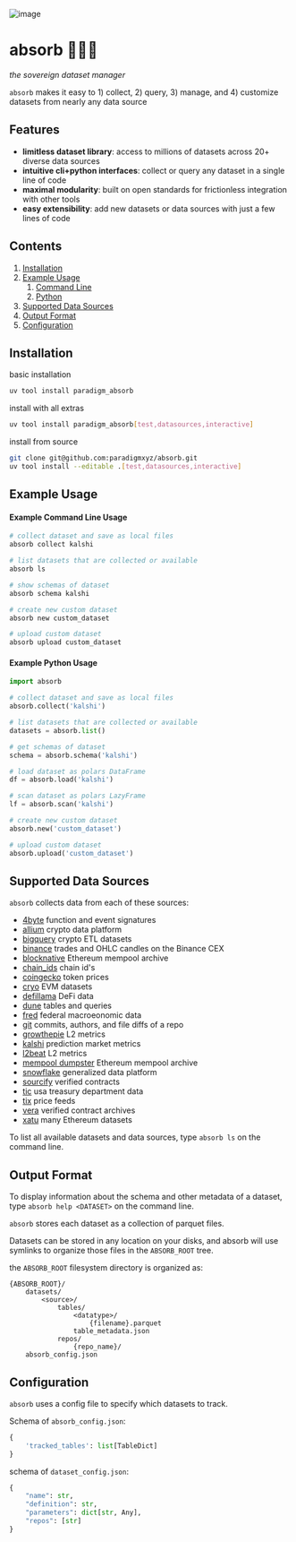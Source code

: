 ![image](https://github.com/user-attachments/assets/7323b83e-fc5b-496c-b67b-bad6a188873b)

# absorb 🧽🫧🫧

*the sovereign dataset manager*

`absorb` makes it easy to 1) collect, 2) query, 3) manage, and 4) customize datasets from nearly any data source

## Features
- **limitless dataset library**: access to millions of datasets across 20+ diverse data sources
- **intuitive cli+python interfaces**: collect or query any dataset in a single line of code
- **maximal modularity**: built on open standards for frictionless integration with other tools
- **easy extensibility**: add new datasets or data sources with just a few lines of code

## Contents
1. [Installation](#installation)
2. [Example Usage](#example-usage)
    1. [Command Line](#example-command-line-usage)
    2. [Python](#example-python-usage)
3. [Supported Data Sources](#supported-data-sources)
4. [Output Format](#output-format)
5. [Configuration](#configuration)


## Installation

basic installation
```bash
uv tool install paradigm_absorb
```

install with all extras
```bash
uv tool install paradigm_absorb[test,datasources,interactive]
```

install from source
```bash
git clone git@github.com:paradigmxyz/absorb.git
uv tool install --editable .[test,datasources,interactive]
```


## Example Usage

#### Example Command Line Usage

```bash
# collect dataset and save as local files
absorb collect kalshi

# list datasets that are collected or available
absorb ls

# show schemas of dataset
absorb schema kalshi

# create new custom dataset
absorb new custom_dataset

# upload custom dataset
absorb upload custom_dataset
```

#### Example Python Usage

```python
import absorb

# collect dataset and save as local files
absorb.collect('kalshi')

# list datasets that are collected or available
datasets = absorb.list()

# get schemas of dataset
schema = absorb.schema('kalshi')

# load dataset as polars DataFrame
df = absorb.load('kalshi')

# scan dataset as polars LazyFrame
lf = absorb.scan('kalshi')

# create new custom dataset
absorb.new('custom_dataset')

# upload custom dataset
absorb.upload('custom_dataset')
```


## Supported Data Sources

`absorb` collects data from each of these sources:

- [4byte](https://www.4byte.directory) function and event signatures
- [allium](https://www.allium.so) crypto data platform
- [bigquery](https://cloud.google.com/blockchain-analytics/docs/supported-datasets) crypto ETL datasets
- [binance](https://data.binance.vision) trades and OHLC candles on the Binance CEX
- [blocknative](https://docs.blocknative.com/data-archive/mempool-archive) Ethereum mempool archive
- [chain_ids](https://github.com/ethereum-lists/chains) chain id's
- [coingecko](https://www.coingecko.com/) token prices
- [cryo](https://github.com/paradigmxyz/cryo) EVM datasets
- [defillama](https://defillama.com) DeFi data
- [dune](https://dune.com) tables and queries
- [fred](https://fred.stlouisfed.org) federal macroeonomic data
- [git](https://git-scm.com) commits, authors, and file diffs of a repo
- [growthepie](https://www.growthepie.xyz) L2 metrics
- [kalshi](https://kalshi.com) prediction market metrics
- [l2beat](https://l2beat.com) L2 metrics
- [mempool dumpster](https://mempool-dumpster.flashbots.net) Ethereum mempool archive
- [snowflake](https://www.snowflake.com/) generalized data platform
- [sourcify](https://sourcify.dev) verified contracts
- [tic](https://ticdata.treasury.gov) usa treasury department data
- [tix](https://github.com/paradigmxyz/tix) price feeds
- [vera](https://verifieralliance.org) verified contract archives
- [xatu](https://github.com/ethpandaops/xatu-data) many Ethereum datasets

To list all available datasets and data sources, type `absorb ls` on the command line.


## Output Format

To display information about the schema and other metadata of a dataset, type `absorb help <DATASET>` on the command line.

`absorb` stores each dataset as a collection of parquet files.

Datasets can be stored in any location on your disks, and absorb will use symlinks to organize those files in the `ABSORB_ROOT` tree.

the `ABSORB_ROOT` filesystem directory is organized as:

```
{ABSORB_ROOT}/
    datasets/
        <source>/
            tables/
                <datatype>/
                    {filename}.parquet
                table_metadata.json
            repos/
                {repo_name}/
    absorb_config.json
```

## Configuration

`absorb` uses a config file to specify which datasets to track.

Schema of `absorb_config.json`:

```python
{
    'tracked_tables': list[TableDict]
}
```

schema of `dataset_config.json`:

```python
{
    "name": str,
    "definition": str,
    "parameters": dict[str, Any],
    "repos": [str]
}
```
